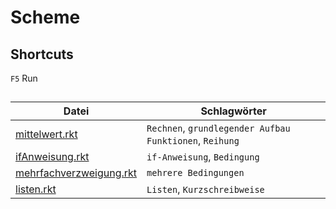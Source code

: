 # Scheme

## Shortcuts
`F5` Run

## 
| Datei | Schlagwörter |
|-------|--------------|
| [mittelwert.rkt](mittelwert.rkt) | `Rechnen`, `grundlegender Aufbau Funktionen`, `Reihung` |
| [ifAnweisung.rkt](ifAnweisung.rkt) | `if-Anweisung`, `Bedingung` |
| [mehrfachverzweigung.rkt](mehrfachverzweigung.rkt) | `mehrere Bedingungen` |
| [listen.rkt](listen.rkt) | `Listen`, `Kurzschreibweise` |

